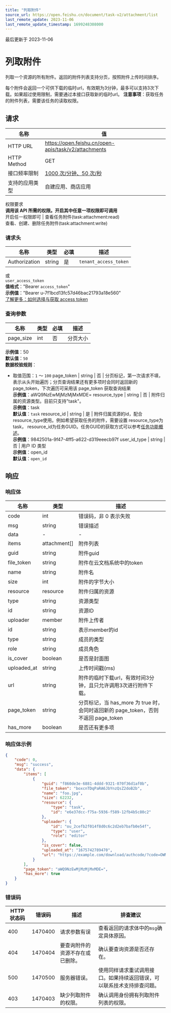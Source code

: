 ```yaml
---
title: "列取附件"
source_url: https://open.feishu.cn/document/task-v2/attachment/list
last_remote_update: 2023-11-06
last_remote_update_timestamp: 1699248308000
---
```

最后更新于 2023-11-06

# 列取附件

列取一个资源的所有附件。返回的附件列表支持分页，按照附件上传时间排序。

每个附件会返回一个可供下载的临时url，有效期为3分钟，最多可以支持3次下载。如果超过使用限制，需要通过本接口获取新的临时url。
**注意事项**：获取任务的附件列表，需要该任务的读取权限。

## 请求
名称 | 值
---|---
HTTP URL | https://open.feishu.cn/open-apis/task/v2/attachments
HTTP Method | GET
接口频率限制 | [1000 次/分钟、50 次/秒](https://open.feishu.cn/document/ukTMukTMukTM/uUzN04SN3QjL1cDN)
支持的应用类型 | 自建应用、商店应用
权限要求  
            **调用该 API 所需的权限。开启其中任意一项权限即可调用**  
            开启任一权限即可 | 查看任务附件(task:attachment:read)  
            查看、创建、删除任务附件(task:attachment:write)

### 请求头

名称 | 类型 | 必填 | 描述
--- | --- | --- | ---
Authorization | string | 是 | `tenant_access_token`  
或  
`user_access_token`  
**值格式**："Bearer `access_token`"  
**示例值**："Bearer u-7f1bcd13fc57d46bac21793a18e560"  
[了解更多：如何选择与获取 access token](https://open.feishu.cn/document/uAjLw4CM/ugTN1YjL4UTN24CO1UjN/trouble-shooting/how-to-choose-which-type-of-token-to-use)

### 查询参数

名称 | 类型 | 必填 | 描述
--- | --- | --- | ---
page_size | int | 否 | 分页大小  
**示例值**：50  
**默认值**：`50`  
**数据校验规则**：  
- 取值范围：`1` ～ `100`
page_token | string | 否 | 分页标记，第一次请求不填，表示从头开始遍历；分页查询结果还有更多项时会同时返回新的 page_token，下次遍历可采用该 page_token 获取查询结果  
**示例值**：aWQ9NzEwMjMzMjMxMDE=
resource_type | string | 否 | 附件归属的资源类型。目前只支持"task"。  
**示例值**：task  
**默认值**：`task`
resource_id | string | 是 | 附件归属资源的id，配合resource_type使用。例如希望获取任务的附件，需要设置 resource_type为task， resource_id为任务GUID。任务GUID的获取方式可以参考[任务功能概述](https://open.feishu.cn/document/uAjLw4CM/ukTMukTMukTM/task-v2/task/overview)。  
**示例值**：9842501a-9f47-4ff5-a622-d319eeecb97f
user_id_type | string | 否 | 用户 ID 类型  
**示例值**：open_id  
**默认值**：`open_id`

## 响应

### 响应体

名称 | 类型 | 描述
--- | --- | ---
code | int | 错误码，非 0 表示失败
msg | string | 错误描述
data | \- | \-
items | attachment\[\] | 附件列表
guid | string | 附件guid
file_token | string | 附件在云文档系统中的token
name | string | 附件名
size | int | 附件的字节大小
resource | resource | 附件归属的资源
type | string | 资源类型
id | string | 资源ID
uploader | member | 附件上传者
id | string | 表示member的id
type | string | 成员的类型
role | string | 成员角色
is_cover | boolean | 是否是封面图
uploaded_at | string | 上传时间戳(ms)
url | string | 附件的临时下载url，有效时间3分钟，且只允许调用3次进行附件下载。
page_token | string | 分页标记，当 has_more 为 true 时，会同时返回新的 page_token，否则不返回 page_token
has_more | boolean | 是否还有更多项

### 响应体示例
```json
{
    "code": 0,
    "msg": "success",
    "data": {
        "items": [
            {
                "guid": "f860de3e-6881-4ddd-9321-070f36d1af0b",
                "file_token": "boxcnTDqPaRA6JbYnzQsZ2doB2b",
                "name": "foo.jpg",
                "size": 62232,
                "resource": {
                    "type": "task",
                    "id": "e6e37dcc-f75a-5936-f589-12fb4b5c80c2"
                },
                "uploader": {
                    "id": "ou_2cefb2f014f8d0c6c2d2eb7bafb0e54f",
                    "type": "user",
                    "role": "editor"
                },
                "is_cover": false,
                "uploaded_at": "1675742789470",
                "url": "https://example.com/download/authcode/?code=OWMzNDlmMjJmZThkYzZkZGJlMjYwZTI0OTUxZTE2MDJfMDZmZmMwOWVj"
            }
        ],
        "page_token": "aWQ9NzEwMjMzMjMxMDE=",
        "has_more": true
    }
}
```

### 错误码

HTTP状态码 | 错误码 | 描述 | 排查建议
--- | --- | --- | ---
400 | 1470400 | 请求参数有误 | 查看返回的请求体中的`msg`确定具体原因。
404 | 1470404 | 要查询附件的资源不存在或已删除。 | 确认要查询资源是否还存在。
500 | 1470500 | 服务器错误。 | 使用同样请求重试调用接口。如果持续返回错误，可以联系技术支持排查问题。
403 | 1470403 | 缺少列取附件的权限。 | 确认调用身份拥有列取附件列表的权限。
